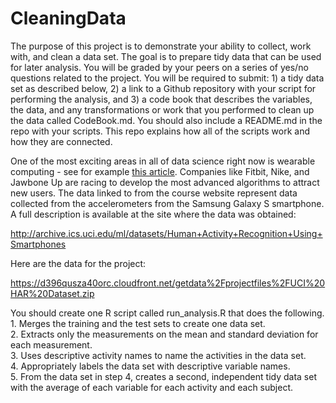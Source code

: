 # CleaningData

The purpose of this project is to demonstrate your ability to collect, work with, and clean a data set. The goal is to prepare tidy data that can be used for later analysis. You will be graded by your peers on a series of yes/no questions related to the project. You will be required to submit: 1) a tidy data set as described below, 2) a link to a Github repository with your script for performing the analysis, and 3) a code book that describes the variables, the data, and any transformations or work that you performed to clean up the data called CodeBook.md. You should also include a README.md in the repo with your scripts. This repo explains how all of the scripts work and how they are connected.

One of the most exciting areas in all of data science right now is wearable computing - see for example [this article](http://www.insideactivitytracking.com/data-science-activity-tracking-and-the-battle-for-the-worlds-top-sports-brand/). Companies like Fitbit, Nike, and Jawbone Up are racing to develop the most advanced algorithms to attract new users. The data linked to from the course website represent data collected from the accelerometers from the Samsung Galaxy S smartphone. A full description is available at the site where the data was obtained:

<http://archive.ics.uci.edu/ml/datasets/Human+Activity+Recognition+Using+Smartphones>

Here are the data for the project:

<https://d396qusza40orc.cloudfront.net/getdata%2Fprojectfiles%2FUCI%20HAR%20Dataset.zip>

You should create one R script called run_analysis.R that does the following. 1. Merges the training and the test sets to create one data set.\
2. Extracts only the measurements on the mean and standard deviation for each measurement.\
3. Uses descriptive activity names to name the activities in the data set.\
4. Appropriately labels the data set with descriptive variable names.\
5. From the data set in step 4, creates a second, independent tidy data set with the average of each variable for each activity and each subject.
